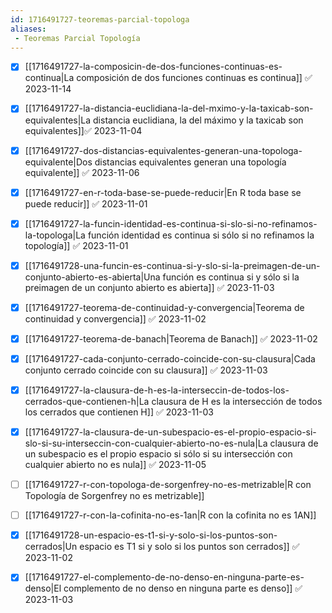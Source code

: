 ```yaml
---
id: 1716491727-teoremas-parcial-topologa
aliases:
 - Teoremas Parcial Topología
---
```


- [x] [[1716491727-la-composicin-de-dos-funciones-continuas-es-continua|La composición de dos funciones continuas es continua]] ✅ 2023-11-14
- [x] [[1716491727-la-distancia-euclidiana-la-del-mximo-y-la-taxicab-son-equivalentes|La distancia euclidiana, la del máximo y la taxicab son equivalentes]]✅ 2023-11-04
- [x] [[1716491727-dos-distancias-equivalentes-generan-una-topologa-equivalente|Dos distancias equivalentes generan una topología equivalente]] ✅ 2023-11-06
- [x] [[1716491727-en-r-toda-base-se-puede-reducir|En R toda base se puede reducir]] ✅ 2023-11-01
- [x] [[1716491727-la-funcin-identidad-es-continua-si-slo-si-no-refinamos-la-topologa|La función identidad es continua si sólo si no refinamos la topología]] ✅ 2023-11-01
- [x] [[1716491728-una-funcin-es-continua-si-y-slo-si-la-preimagen-de-un-conjunto-abierto-es-abierta|Una función es continua si y sólo si la preimagen de un conjunto abierto es abierta]] ✅ 2023-11-03
- [x] [[1716491727-teorema-de-continuidad-y-convergencia|Teorema de continuidad y convergencia]] ✅ 2023-11-02
- [x] [[1716491727-teorema-de-banach|Teorema de Banach]] ✅ 2023-11-02
- [x] [[1716491727-cada-conjunto-cerrado-coincide-con-su-clausura|Cada conjunto cerrado coincide con su clausura]] ✅ 2023-11-03
- [x] [[1716491727-la-clausura-de-h-es-la-interseccin-de-todos-los-cerrados-que-contienen-h|La clausura de H es la intersección de todos los cerrados que contienen H]] ✅ 2023-11-03
- [x] [[1716491727-la-clausura-de-un-subespacio-es-el-propio-espacio-si-slo-si-su-interseccin-con-cualquier-abierto-no-es-nula|La clausura de un subespacio es el propio espacio si sólo si su intersección con cualquier abierto no es nula]] ✅ 2023-11-05
- [ ] [[1716491727-r-con-topologa-de-sorgenfrey-no-es-metrizable|R con Topología de Sorgenfrey no es metrizable]]
- [ ] [[1716491727-r-con-la-cofinita-no-es-1an|R con la cofinita no es 1AN]] 
- [x] [[1716491728-un-espacio-es-t1-si-y-solo-si-los-puntos-son-cerrados|Un espacio es T1 si y solo si los puntos son cerrados]] ✅ 2023-11-02
- [x] [[1716491727-el-complemento-de-no-denso-en-ninguna-parte-es-denso|El complemento de no denso en ninguna parte es denso]] ✅ 2023-11-03

